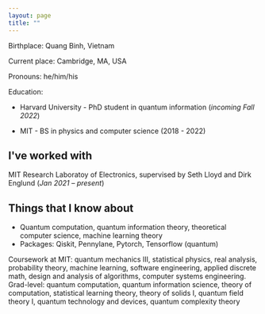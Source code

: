 ```yaml
---
layout: page
title: ""
---
```


Birthplace: Quang Binh, Vietnam

Current place: Cambridge, MA, USA

Pronouns: he/him/his


<!-- **Education**
--- -->
Education:

* Harvard University - PhD student in quantum information  (*incoming Fall 2022*)

* MIT - BS in physics and computer science (2018 - 2022)

<!-- **Research xperience**
--- -->
**I've  worked with**
---
MIT Research Laboratoy of Electronics, supervised by Seth Lloyd and Dirk Englund (*Jan 2021 – present*)

<!-- * Used machine learning and mathematical tools to study quantum error-correcting codes
* Developed quantum algorithms for group-equivariant transformations
* Developed quantum(-inspired) algorithms for numerical linear algebra -->

**Things that I know about**
---
* Quantum computation, quantum information theory, theoretical computer science, machine learning theory
* Packages: Qiskit, Pennylane, Pytorch, Tensorflow (quantum)


Coursework at MIT: quantum mechanics III, statistical physics, real analysis, probability theory, machine learning, software engineering, applied discrete math, design and analysis of algorithms, computer systems engineering. Grad-level: quantum computation, quantum information science, theory of computation, statistical learning theory, theory of solids I, quantum field theory I, quantum technology and devices, quantum complexity theory
